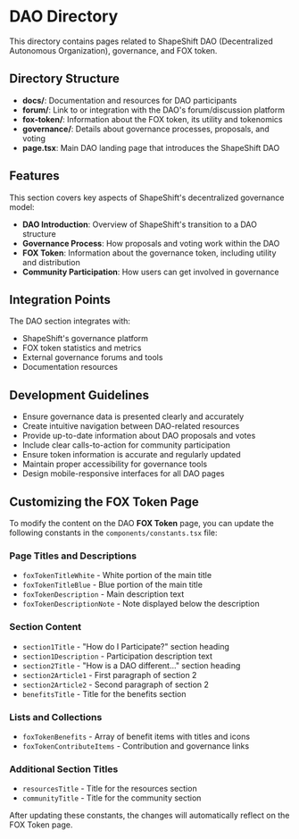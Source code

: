 # DAO Directory

This directory contains pages related to ShapeShift DAO (Decentralized Autonomous Organization), governance, and FOX token.

## Directory Structure

- **docs/**: Documentation and resources for DAO participants
- **forum/**: Link to or integration with the DAO's forum/discussion platform
- **fox-token/**: Information about the FOX token, its utility and tokenomics
- **governance/**: Details about governance processes, proposals, and voting
- **page.tsx**: Main DAO landing page that introduces the ShapeShift DAO

## Features

This section covers key aspects of ShapeShift's decentralized governance model:

- **DAO Introduction**: Overview of ShapeShift's transition to a DAO structure
- **Governance Process**: How proposals and voting work within the DAO
- **FOX Token**: Information about the governance token, including utility and distribution
- **Community Participation**: How users can get involved in governance

## Integration Points

The DAO section integrates with:

- ShapeShift's governance platform
- FOX token statistics and metrics
- External governance forums and tools
- Documentation resources

## Development Guidelines

- Ensure governance data is presented clearly and accurately
- Create intuitive navigation between DAO-related resources
- Provide up-to-date information about DAO proposals and votes
- Include clear calls-to-action for community participation
- Ensure token information is accurate and regularly updated
- Maintain proper accessibility for governance tools
- Design mobile-responsive interfaces for all DAO pages

## Customizing the FOX Token Page

To modify the content on the DAO **FOX Token** page, you can update the following constants in the `components/constants.tsx` file:

### Page Titles and Descriptions

- `foxTokenTitleWhite` - White portion of the main title
- `foxTokenTitleBlue` - Blue portion of the main title
- `foxTokenDescription` - Main description text
- `foxTokenDescriptionNote` - Note displayed below the description

### Section Content

- `section1Title` - "How do I Participate?" section heading
- `section1Description` - Participation description text
- `section2Title` - "How is a DAO different..." section heading
- `section2Article1` - First paragraph of section 2
- `section2Article2` - Second paragraph of section 2
- `benefitsTitle` - Title for the benefits section

### Lists and Collections

- `foxTokenBenefits` - Array of benefit items with titles and icons
- `foxTokenContributeItems` - Contribution and governance links

### Additional Section Titles

- `resourcesTitle` - Title for the resources section
- `communityTitle` - Title for the community section

After updating these constants, the changes will automatically reflect on the FOX Token page.
